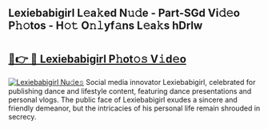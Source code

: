 ## Lexiebabigirl L𝚎a𝚔ed N𝚞𝚍e - Part-SGd Vi𝚍𝚎o P𝚑𝚘tos - H𝚘𝚝 O𝚗𝚕yf𝚊ns L𝚎a𝚔s hDrlw

# <h2><a href="http://kf6v8ii.oniu.top/?m=Lexiebabigirl">🔗👉 🔴 Lexiebabigirl P𝚑ot𝚘𝚜 V𝚒d𝚎o</a></h2>

[![Lexiebabigirl Nu𝚍e𝚜](https://i.imgur.com/0qMVB7G.gif)](http://kf6v8ii.oniu.top/?m=Lexiebabigirl)
Social media innovator Lexiebabigirl, celebrated for publishing dance and lifestyle content, featuring dance presentations and personal vlogs. The public face of Lexiebabigirl exudes a sincere and friendly demeanor, but the intricacies of his personal life remain shrouded in secrecy.  
